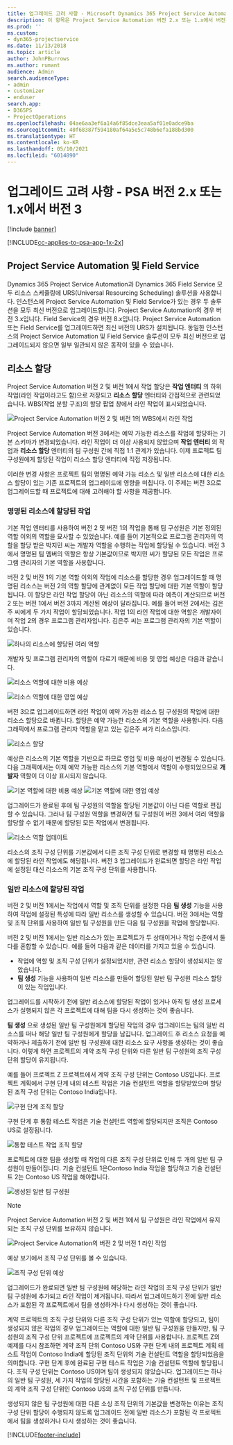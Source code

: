 ```yaml
---
title: 업그레이드 고려 사항 - Microsoft Dynamics 365 Project Service Automation 버전 2.x 또는 1.x에서 버전 3으로 업그레이드
description: 이 항목은 Project Service Automation 버전 2.x 또는 1.x에서 버전 3으로 업그레이드할 때 고려해야 할 사항에 대한 정보를 제공합니다.
ms.prod: ''
ms.custom:
- dyn365-projectservice
ms.date: 11/13/2018
ms.topic: article
author: JohnPBurrows
ms.author: rumant
audience: Admin
search.audienceType:
- admin
- customizer
- enduser
search.app:
- D365PS
- ProjectOperations
ms.openlocfilehash: 04ae6aa3ef6a14a6f85dce3eaa5af01e0adce9ba
ms.sourcegitcommit: 40f68387f594180af64a5e5c748b6efa188bd300
ms.translationtype: HT
ms.contentlocale: ko-KR
ms.lasthandoff: 05/10/2021
ms.locfileid: "6014890"
---
```

# <a name="upgrade-considerations---psa-version-2x-or-1x-to-version-3"></a>업그레이드 고려 사항 - PSA 버전 2.x 또는 1.x에서 버전 3

[!include [banner](../includes/psa-now-project-operations.md)]

[!INCLUDE[cc-applies-to-psa-app-1x-2x](../includes/cc-applies-to-psa-app-1x-2x.md)]

## <a name="project-service-automation-and-field-service"></a>Project Service Automation 및 Field Service
Dynamics 365 Project Service Automation과 Dynamics 365 Field Service 모두 리소스 스케줄링에 URS(Universal Resourcing Scheduling) 솔루션을 사용합니다. 인스턴스에 Project Service Automation 및 Field Service가 있는 경우 두 솔루션을 모두 최신 버전으로 업그레이드합니다. Project Service Automation의 경우 버전 3.x입니다. Field Service의 경우 버전 8.x입니다. Project Service Automation 또는 Field Service를 업그레이드하면 최신 버전의 URS가 설치됩니다. 동일한 인스턴스의 Project Service Automation 및 Field Service 솔루션이 모두 최신 버전으로 업그레이드되지 않으면 일부 일관되지 않은 동작이 있을 수 있습니다.

## <a name="resource-assignments"></a>리소스 할당
Project Service Automation 버전 2 및 버전 1에서 작업 할당은 **작업 엔터티** 의 하위 작업(라인 작업이라고도 함)으로 저장되고 **리소스 할당** 엔터티와 간접적으로 관련되었습니다. WBS(작업 분할 구조)의 할당 팝업 창에서 라인 작업이 표시되었습니다.

![Project Service Automation 버전 2 및 버전 1의 WBS에서 라인 작업](media/upgrade-line-task-01.png)

Project Service Automation 버전 3에서는 예약 가능한 리소스를 작업에 할당하는 기본 스키마가 변경되었습니다. 라인 작업이 더 이상 사용되지 않았으며 **작업 엔터티** 의 작업과 **리소스 할당** 엔터티의 팀 구성원 간에 직접 1:1 관계가 있습니다. 이제 프로젝트 팀 구성원에게 할당된 작업이 리소스 할당 엔터티에 직접 저장됩니다.  

이러한 변경 사항은 프로젝트 팀의 명명된 예약 가능 리소스 및 일반 리소스에 대한 리소스 할당이 있는 기존 프로젝트의 업그레이드에 영향을 미칩니다. 이 주제는 버전 3으로 업그레이드할 때 프로젝트에 대해 고려해야 할 사항을 제공합니다. 

### <a name="tasks-assigned-to-named-resources"></a>명명된 리소스에 할당된 작업
기본 작업 엔터티를 사용하여 버전 2 및 버전 1의 작업을 통해 팀 구성원은 기본 정의된 역할 이외의 역할을 묘사할 수 있었습니다. 예를 들어 기본적으로 프로그램 관리자의 역할을 할당 받은 박지민 씨는 개발자 역할을 수행하는 작업에 할당될 수 있습니다. 버전 3에서 명명된 팀 멤버의 역할은 항상 기본값이므로 박지민 씨가 할당된 모든 작업은 프로그램 관리자의 기본 역할을 사용합니다.

버전 2 및 버전 1의 기본 역할 이외의 작업에 리소스를 할당한 경우 업그레이드할 때 명명된 리소스는 버전 2의 역할 할당에 관계없이 모든 작업 할당에 대한 기본 역할이 할당됩니다. 이 할당은 라인 작업 할당이 아닌 리소스의 역할에 따라 예측이 계산되므로 버전 2 또는 버전 1에서 버전 3까지 계산된 예상이 달라집니다. 예를 들어 버전 2에서는 김은주 씨에게 두 가지 작업이 할당되었습니다. 작업 1의 라인 작업에 대한 역할은 개발자이며 작업 2의 경우 프로그램 관리자입니다. 김은주 씨는 프로그램 관리자의 기본 역할이 있습니다.

![하나의 리소스에 할당된 여러 역할](media/upgrade-multiple-roles-02.png)

개발자 및 프로그램 관리자의 역할이 다르기 때문에 비용 및 영업 예상은 다음과 같습니다.

![리소스 역할에 대한 비용 예상](media/upggrade-cost-estimates-03.png)

![리소스 역할에 대한 영업 예상](media/upgrade-sales-estimates-04.png)

버전 3으로 업그레이드하면 라인 작업이 예약 가능한 리소스 팀 구성원의 작업에 대한 리소스 할당으로 바뀝니다. 할당은 예약 가능한 리소스의 기본 역할을 사용합니다. 다음 그래픽에서 프로그램 관리자 역할을 맡고 있는 김은주 씨가 리소스입니다.

![리소스 할당](media/resource-assignment-v2-05.png)

예상은 리소스의 기본 역할을 기반으로 하므로 영업 및 비용 예상이 변경될 수 있습니다. 다음 그래픽에서는 이제 예약 가능한 리소스의 기본 역할에서 역할이 수행되었으므로 **개발자** 역할이 더 이상 표시되지 않습니다.

![기본 역할에 대한 비용 예상](media/resource-assignment-cost-estimate-06.png)
![기본 역할에 대한 영업 예상](media/resource-assignment-sales-estimate-07.png)

업그레이드가 완료된 후에 팀 구성원의 역할을 할당된 기본값이 아닌 다른 역할로 편집할 수 있습니다. 그러나 팀 구성원 역할을 변경하면 팀 구성원이 버전 3에서 여러 역할을 할당할 수 없기 때문에 할당된 모든 작업에서 변경됩니다.

![리소스 역할 업데이트](media/resource-role-assignment-08.png)

리소스의 조직 구성 단위를 기본값에서 다른 조직 구성 단위로 변경할 때 명명된 리소스에 할당된 라인 작업에도 해당됩니다. 버전 3 업그레이드가 완료되면 할당은 라인 작업에 설정된 대신 리소스의 기본 조직 구성 단위를 사용합니다.

### <a name="tasks-assigned-to-generic-resources"></a>일반 리소스에 할당된 작업
버전 2 및 버전 1에서는 작업에서 역할 및 조직 단위를 설정한 다음 **팀 생성** 기능을 사용하여 작업에 설정된 특성에 따라 일반 리소스를 생성할 수 있습니다. 버전 3에서는 역할 및 조직 단위를 사용하여 일반 팀 구성원을 만든 다음 팀 구성원을 작업에 할당합니다.

버전 2 및 버전 1에서는 일반 리소스가 있는 프로젝트가 두 상태이거나 작업 수준에서 둘 다를 혼합할 수 있습니다. 예를 들어 다음과 같은 데이터를 가지고 있을 수 있습니다.

- 작업에 역할 및 조직 구성 단위가 설정되었지만, 관련 리소스 할당이 생성되지는 않았습니다.
- **팀 생성** 기능을 사용하여 일반 리소스를 만들어 할당된 일반 팀 구성원 리소스 할당이 있는 작업입니다.

업그레이드를 시작하기 전에 일반 리소스에 할당된 작업이 있거나 아직 팀 생성 프로세스가 실행되지 않은 각 프로젝트에 대해 팀을 다시 생성하는 것이 좋습니다.

**팀 생성** 으로 생성된 일반 팀 구성원에게 할당된 작업의 경우 업그레이드는 팀의 일반 리소스를 떠나 해당 일반 팀 구성원에게 할당을 남깁니다. 업그레이드 후 리소스 요청을 예약하거나 제출하기 전에 일반 팀 구성원에 대한 리소스 요구 사항을 생성하는 것이 좋습니다. 이렇게 하면 프로젝트의 계약 조직 구성 단위와 다른 일반 팀 구성원의 조직 구성 단위 할당이 유지됩니다.

예를 들어 프로젝트 Z 프로젝트에서 계약 조직 구성 단위는 Contoso US입니다. 프로젝트 계획에서 구현 단계 내의 테스트 작업은 기술 컨설턴트 역할을 할당받았으며 할당된 조직 구성 단위는 Contoso India입니다.

![구현 단계 조직 할당](media/org-unit-assignment-09.png)

구현 단계 후 통합 테스트 작업은 기술 컨설턴트 역할에 할당되지만 조직은 Contoso US로 설정됩니다.  

![통합 테스트 작업 조직 할당](media/org-unit-generate-team-10.png)

프로젝트에 대한 팀을 생성할 때 작업의 다른 조직 구성 단위로 인해 두 개의 일반 팀 구성원이 만들어집니다. 기술 컨설턴트 1은Contoso India 작업을 할당하고 기술 컨설턴트 2는 Contoso US 작업을 해야합니다.  

![생성된 일반 팀 구성원](media/org-unit-assignments-multiple-resources-11.png)

> [!NOTE]
> Project Service Automation 버전 2 및 버전 1에서 팀 구성원은 라인 작업에서 유지되는 조직 구성 단위를 보유하지 않습니다.

![Project Service Automation의 버전 2 및 버전 1 라인 작업](media/line-tasks-12.png)

예상 보기에서 조직 구성 단위를 볼 수 있습니다. 

![조직 구성 단위 예상](media/org-unit-estimates-view-13.png)
 
업그레이드가 완료되면 일반 팀 구성원에 해당하는 라인 작업의 조직 구성 단위가 일반 팀 구성원에 추가되고 라인 작업이 제거됩니다. 따라서 업그레이드하기 전에 일반 리소스가 포함된 각 프로젝트에서 팀을 생성하거나 다시 생성하는 것이 좋습니다.

계약 프로젝트의 조직 구성 단위와 다른 조직 구성 단위가 있는 역할에 할당되고, 팀이 생성되지 않은 작업의 경우 업그레이드는 역할에 대한 일반 팀 구성원을 만들지만, 팀 구성원의 조직 구성 단위 프로젝트에 프로젝트의 계약 단위를 사용합니다. 프로젝트 Z의 예제를 다시 참조하면 계약 조직 단위 Contoso US와 구현 단계 내의 프로젝트 계획 테스트 작업이 Contoso India에 할당된 조직 단위의 기술 컨설턴트 역할을 할당되었음을 의미합니다. 구현 단계 후에 완료된 구현 테스트 작업은 기술 컨설턴트 역할에 할당됩니다. 조직 구성 단위는 Contoso US이며 팀이 생성되지 않았습니다. 업그레이드는 하나의 일반 팀 구성원, 세 가지 작업의 할당된 시간을 포함하는 기술 컨설턴트 및 프로젝트의 계약 조직 구성 단위인 Contoso US의 조직 구성 단위를 만듭니다.   
 
생성되지 않은 팀 구성원에 대한 다른 소싱 조직 단위의 기본값을 변경하는 이유는 조직 구성 단위 할당이 수행되지 않도록 업그레이드 전에 일반 리소스가 포함된 각 프로젝트에서 팀을 생성하거나 다시 생성하는 것이 좋습니다.



[!INCLUDE[footer-include](../includes/footer-banner.md)]
